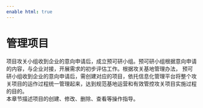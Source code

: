 ```yaml
---
enable html: true
---
```

# 管理项目

项目攻关小组收到企业的意向申请后，成立预可研小组。预可研小组根据意向申请的内容，与企业对接，开展需求的初步评估工作。根据攻关基地管理办法， 预可研小组收到企业的意向申请后，需创建对应的项目，依托信息化管理平台将整个攻关项目的运作过程统一管理起来，达到规范基地运营和有效管控攻关项目实施过程的目的。              
本章节描述项目的创建、修改、删除、查看等操作指导。     
